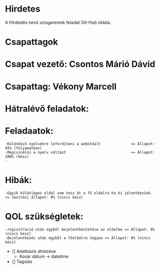 # Hirdetes
A Hirdedés nevű vizsgaremek feladat Git-Hub oldala.

##

# Csapattagok


# Csapat vezető: Csontos Márió Dávid

# Csapattag: Vékony Marcell

##

# Hátralévő feladatok:

  # Feladaatok:

    -Különböző nyelvekre lefordítani a weboldalt              <= Állapot: 95% (folyamatban)
    -Megcsinálni a nyelv váltást                              <= Állapot: 100% (kész)
    -

  # Hibák:

    -Egyik különleges oldal sem tesz át a fő oldalra ha ki jelentkezünk. <= Javítási állapot: 0% (nincs kész)
    
  # QOL szükségletek:

    -regisztráció után egyből bejelentkeztetése az oldalba <= Állapot: 0% (nincs kész)
    -Bejelentkezés után egyből a főoldalra tegyen <= Állapot: 0% (nincs kész)

- [] Adatbázis átnézése 
  - Kosár dátum -> datetime
- [] Tagolás
